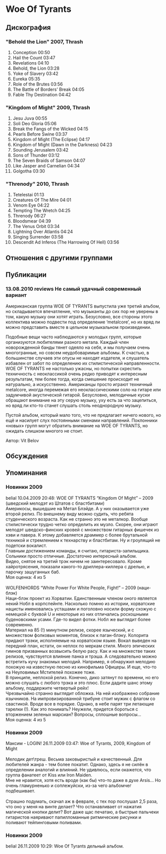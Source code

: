# Woe Of Tyrants



## Дискография

### "Behold the Lion" 2007, Thrash

1. Conception 00:50  
2. Hail the Count 03:47 
3. Revelations 04:10  
4. Behold, the Lion 03:28  
5. Yoke of Slavery 03:42  
6. Eureka 05:35  
7. Role of the Brutes 03:56  
8. The Battle of Borders' Break 04:05  
9. Fable Thy Destination 04:42 

### "Kingdom of Might" 2009, Thrash

1. Jesu Juva 00:55  
2. Soli Deo Gloria 05:06 
3. Break the Fangs of the Wicked 04:15
4. Pearls Before Swine 03:37
5. Kingdom of Might (The Eclipse) 04:17
6. Kingdom of Might (Dawn in the Darkness) 04:23
7. Sounding Jerusalem 03:42 
8. Sons of Thunder 03:12  
9. The Seven Braids of Samson 04:07
10. Like Jasper and Carnelian 04:34
11. Golgotha 03:30 

### "Threnody" 2010, Thrash

1. Tetelestai 01:13  
2. Creatures Of The Mire 04:01 
3. Venom Eye 04:22
4. Tempting The Wretch 04:25
5. Threnody 06:27 
6. Bloodsmear 04:39
7. The Venus Orbit 03:34  
8. Lightning Over Atlantis 04:24
9. Singing Surrender 03:58 
10. Descendit Ad Inferos (The Harrowing Of Hell) 03:56 


## Отношения с другими группами


## Публикации

### 13.08.2010 reviews Не самый удачный современный вариант

<P>Американская группа WOE OF TYRANTS выпустила уже третий альбом, но складывается впечатление, что музыканты до сих пор не уверены в том, какую музыку они хотят играть. Безусловно, все стороны этого коллектива можно подвести под определение ‘metalcore’, но их вряд ли можно представить вместе в цельном музыкальном произведении.</P>
<P>Подобные вещи часто наблюдаются у молодых групп, которые организуются любителями разного метала. Каждый член новорожденной банды тянет одеяло на себя, и мы получаем очень многогранные, но совсем неудобоваримые альбомы. К счастью, в большинстве случаев эти опусы не находят издателя, и слушатель избавлен от забот по определению их стилистической направленности. WOE OF TYRANTS не настолько ужасны, но попытки скрестить техничность с неоклассикой очень редко приводят к интересным результатам, тем более тогда, когда смешение происходит не натурально, а искусственно. Американцы просто играют техничный metalcore, иногда перемежая его неоклассическими соло на гитаре или задумчивой акустической гитарой. Безусловно, мелодичные куски обращают внимание на эту серую музыку, уху есть за что зацепиться, но вряд ли кто-то станет слушать столь неоднородную музыку.</P>
<P>Пустой альбом, который мало того, что не предлагает ничего нового, но ещё и насилует слух постоянными сменами направлений. Поклонники «новых» групп могут обратить внимание на WOE OF TYRANTS, но ожидать слишком многого не стоит.</P>
Автор: Vit Belov


## Обсуждения


## Упоминания

### Новинки 2009

belial 10.04.2009 20:48:
WOE OF TYRANTS “Kingdom Of Might” – 2009 (шведский мелодэт из Штатов с бластбитами) <BR>Америкосы, вышедшие на Метал Блэйде. А у них оказывается уже второй релиз. По внешнему виду можно судить, что ребята студенческого возраста. Как не странно это не металкор. Вообще стилистически трудно четко определить их музло. Скорее, они играют мелодэт шведско-финских кровей с множеством гитарных фишечек из хэви и павера. К этому добавляется драммер с более брутальной техникой и стремлением к технарству и бластбитам. Ну и гроулящий не подетски вокалист.<BR>Главным достижением команды, я считаю, гитариста-запильщика. Сольники просто отличные. Достаточно интересный альбом.<BR>Видео, снятое на третий трэк ничем не заинтересовало. Кроме хайротрясения, показали какого-то дриллера-киллера с дрелью, и парочку зашуганных баб.<BR>Моя оценка: 4 из 5<BR><BR>WOLFENHORDS “White Power For White People, Fight!” – 2009 (наци-блэк)<BR>Наци-блэк проект из Хорватии. Единственным членом оного является некий Нобл в корпспейнте. Насколько помню из истории, хорватские нацисты именовались усташами и поголовно носили форму схожую с немецкой с буквой U и некоторые из них отличались роскошными буденовскими усами. Где-то видел фотки. Нобл же выглядит более современно.<BR>Материал на 85 (!) минутном релизе, скорее языческий, и с множеством фолковых моментов, близок к паган-блэку. Колорита придают трэки, исполняемые на хорватском языке. Вокал выведен на передний план, кстати, он неплох по меркам стиля. Много эпических гимнов призванных возвысить белую расу. Как и на множестве таких релизов, чувствуется влияние панка и трэша. А следовательно можно встретить кучу знакомых мелодий. Например, я обнаружил мелодию похожую на известную песню из кинофильма Офицеры. И еще, что-то на Неуловимых Мстителей похожее тоже. <BR>В принципе, неплохой релиз. Конечно, дико затянут по времени, но его можно слушать с любого трэка и это плюс. Если дадите шанс этому альбому, поддержите четвертый рейх! <BR>Чрезвычайно странно выглядит обложка. На ней изображено собрание язычников. На импровизированной трибуне стоит мужик с флагом со свастикой. Вроде все в порядке. Однако, в небе парят три летающие тарелки (!). Как это понимать? Неужели, придется бороться с вторжением зеленых марсиан? Вопросы, сплошные вопросы…<BR>Моя оценка: 4 из 5       <BR>

### Новинки 2009

Максим - LOGIN! 26.11.2009 03:47:
Woe of Tyrants, 2009, Kingdom of Might<BR><BR>Мелодик дет\треш. Весьма заковыристый и качественный. Для любителей жанра - тем более покатит. Однако, здесь я не силён в определении аналогий и влияний. Не удивлюсь, если окажется, что группа фанатеет от Kiss или Iron Maiden.<BR>Мне не нравится, хотя есть вроде (как бы) что-то даже в духе Arsis... Но очень гламурненько и соплежуйски, из-за чего альбомчег подбешивает.<BR><BR>Страшно подумать, скачал аж в феврале, с тех пор послушал 2,5 раза, что оно у меня на винте делает? Что останавливает от нажатия магической кнопки делит? Вот даже щас печатаю, а быстрые пальчеки гитаристов наяривают папилломанные ритмические рисунки и поливают тейпинговыми поливами.

### Новинки 2009

belial 26.11.2009 10:29:
Woe Of Tyrants дельный альбом.

